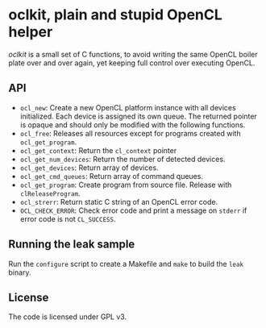 # oclkit, plain and stupid OpenCL helper

_oclkit_ is a small set of C functions, to avoid writing the same OpenCL boiler
plate over and over again, yet keeping full control over executing OpenCL.


## API

* `ocl_new`: Create a new OpenCL platform instance with all devices initialized.
  Each device is assigned its own queue. The returned pointer is opaque and
  should only be modified with the following functions.
* `ocl_free`: Releases all resources except for programs created with
  `ocl_get_program`.
* `ocl_get_context`: Return the `cl_context` pointer
* `ocl_get_num_devices`: Return the number of detected devices.
* `ocl_get_devices`: Return array of devices.
* `ocl_get_cmd_queues`: Return array of command queues.
* `ocl_get_program`: Create program from source file. Release with
  `clReleaseProgram`.
* `ocl_strerr`: Return static C string of an OpenCL error code.
* `OCL_CHECK_ERROR`: Check error code and print a message on `stderr` if error
  code is not `CL_SUCCESS`.


## Running the leak sample

Run the `configure` script to create a Makefile and `make` to build the `leak`
binary.


## License

The code is licensed under GPL v3.
